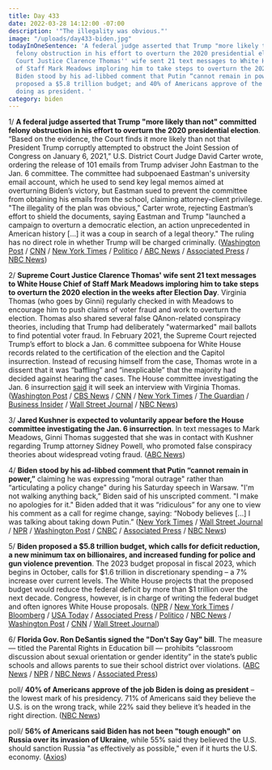 ```yaml
---
title: Day 433
date: 2022-03-28 14:12:00 -07:00
description: '"The illegality was obvious."'
image: "/uploads/day433-biden.jpg"
todayInOneSentence: 'A federal judge asserted that Trump "more likely than not" committed
  felony obstruction in his effort to overturn the 2020 presidential election; Supreme
  Court Justice Clarence Thomas'' wife sent 21 text messages to White House Chief
  of Staff Mark Meadows imploring him to take steps to overturn the 2020 election;
  Biden stood by his ad-libbed comment that Putin “cannot remain in power”; Biden
  proposed a $5.8 trillion budget; and 40% of Americans approve of the job Biden is
  doing as president. '
category: biden
---
```


1/ **A federal judge asserted that Trump "more likely than not" committed felony obstruction in his effort to overturn the 2020 presidential election**. “Based on the evidence, the Court finds it more likely than not that President Trump corruptly attempted to obstruct the Joint Session of Congress on January 6, 2021,” U.S. District Court Judge David Carter wrote, ordering the release of 101 emails from Trump adviser John Eastman to the Jan. 6 committee. The committee had subpoenaed Eastman's university email account, which he used to send key legal memos aimed at overturning Biden’s victory, but Eastman sued to prevent the committee from obtaining his emails from the school, claiming attorney-client privilege. "The illegality of the plan was obvious," Carter wrote, rejecting Eastman’s effort to shield the documents, saying Eastman and Trump "launched a campaign to overturn a democratic election, an action unprecedented in American history \[...\] it was a coup in search of a legal theory." The ruling has no direct role in whether Trump will be charged criminally. ([Washington Post](https://www.washingtonpost.com/politics/2022/03/28/judge-says-trump-more-than-likely-committeed-crime/) / [CNN](https://www.cnn.com/2022/03/28/politics/john-eastman-memo/index.html) / [New York Times](https://www.nytimes.com/2022/03/28/us/politics/trump-election-crimes.html) / [Politico](https://www.politico.com/news/2022/03/28/trump-judge-felony-obstruction-insurrection-00020918) / [ABC News](https://abcnews.go.com/US/judge-finds-trump-committed-felony-obstruction-effort-overturn/story?id=83721530) / [Associated Press](https://apnews.com/article/capitol-siege-elections-crime-donald-trump-presidential-elections-7b25a5f116f56f73d60b6cb298386bb9) / [NBC News](https://www.nbcnews.com/politics/donald-trump/federal-judge-finds-trump-likely-not-tried-illegally-disrupt-electoral-rcna21857))

2/ **Supreme Court Justice Clarence Thomas' wife sent 21 text messages to White House Chief of Staff Mark Meadows imploring him to take steps to overturn the 2020 election in the weeks after Election Day**. Virginia Thomas (who goes by Ginni) regularly checked in with Meadows to encourage him to push claims of voter fraud and work to overturn the election. Thomas also shared several false QAnon-related conspiracy theories, including that Trump had deliberately "watermarked" mail ballots to find potential voter fraud. In February 2021, the Supreme Court rejected Trump’s effort to block a Jan. 6 committee subpoena for White House records related to the certification of the election and the Capitol insurrection. Instead of recusing himself from the case, Thomas wrote in a dissent that it was “baffling” and “inexplicable” that the majority had decided against hearing the cases. The House committee investigating the Jan. 6 insurrection [said](https://www.washingtonpost.com/politics/2022/03/28/jan-6-committee-thomas-trump/) it will seek an interview with Virginia Thomas. ([Washington Post](https://www.washingtonpost.com/politics/2022/03/24/virginia-thomas-mark-meadows-texts/) / [CBS News](https://www.cbsnews.com/news/ginni-thomas-clarence-wife-mark-meadows-texts-2020-election-overturn/) / [CNN](https://www.cnn.com/2022/03/24/politics/ginni-thomas-mark-meadows-text-messages/index.html) / [New York Times](https://www.nytimes.com/2022/03/24/us/politics/ginni-thomas-trump-mark-meadows.html) / [The Guardian](https://www.theguardian.com/us-news/2022/mar/24/ginni-thomas-donald-trump-mark-meadows-texts-election) / [Business Insider](https://www.businessinsider.com/ginni-thomas-thought-biden-crime-family-would-be-sent-to-barges-off-gitmo-2022-3) / [Wall Street Journal](https://www.wsj.com/articles/jan-6-committee-seeks-to-talk-to-virginia-thomas-11648486335?mod=hp_lead_pos1) / [NBC News](https://www.nbcnews.com/politics/congress/ginni-thomas-pressed-gop-lawmakers-protest-2020-election-results-rcna21644))

3/ **Jared Kushner is expected to voluntarily appear before the House committee investigating the Jan. 6 insurrection**. In text messages to Mark Meadows, Ginni Thomas suggested that she was in contact with Kushner regarding Trump attorney Sidney Powell, who promoted false conspiracy theories about widespread voting fraud. ([ABC News](https://abcnews.go.com/US/jared-kushner-expected-jan-committee-week/story?id=83723385))

4/ **Biden stood by his ad-libbed comment that Putin “cannot remain in power,”** claiming he was expressing "moral outrage" rather than “articulating a policy change" during his Saturday speech in Warsaw. "I'm not walking anything back,” Biden said of his unscripted comment. "I make no apologies for it." Biden added that it was “ridiculous” for any one to view his comment as a call for regime change, saying: “Nobody believes \[...\] I was talking about taking down Putin.” ([New York Times](https://www.nytimes.com/2022/03/28/world/europe/biden-putin-russia-ukraine.html) / [Wall Street Journal](https://www.wsj.com/livecoverage/russia-ukraine-latest-news-2022-03-28) / [NPR](https://www.npr.org/2022/03/26/1089014039/biden-says-of-putin-for-gods-sake-this-man-cannot-remain-in-power) / [Washington Post](https://www.washingtonpost.com/politics/2022/03/26/biden-ukraine-putin-speech/) / [CNBC](https://www.cnbc.com/2022/03/26/biden-says-putin-cannot-remain-in-power-in-sweeping-speech-on-russian-invasion-of-ukraine.html) / [Associated Press](https://apnews.com/article/russia-ukraine-biden-migration-world-war-ii-warsaw-652da1c2ab1c88de3032241089bfa516) / [NBC News](https://www.nbcnews.com/news/world/biden-putin-remain-power-anxiety-europe-ukraine-war-rcna21783))

5/ **Biden proposed a $5.8 trillion budget, which calls for deficit reduction, a new minimum tax on billionaires, and increased funding for police and gun violence prevention**. The 2023 budget proposal in fiscal 2023, which begins in October, calls for $1.6 trillion in discretionary spending – a 7% increase over current levels.  The White House projects that the proposed budget would reduce the federal deficit by more than $1 trillion over the next decade. Congress, however, is in charge of writing the federal budget and often ignores White House proposals. ([NPR](https://www.npr.org/2022/03/28/1089144412/biden-budget-fiscal-2023) / [New York Times](https://www.nytimes.com/live/2022/03/28/us/biden-budget-proposal) / [Bloomberg](https://www.bloomberg.com/news/articles/2022-03-28/biden-pitches-5-8-billion-budget-with-plan-for-record-tax-hike?sref=MIBMEEoj) / [USA Today](https://www.usatoday.com/story/news/politics/2022/03/28/biden-budget-billionaires-tax-police/7186071001/) / [Associated Press](https://apnews.com/article/biden-covid-business-health-education-52b5f10b75baff1ad54886d63df64a5a) / [Politico](https://www.politico.com/news/2022/03/28/biden-requests-largest-defense-budget-00020859) / [NBC News](https://www.nbcnews.com/politics/white-house/bidens-2023-budget-target-billionaires-boost-military-funds-rcna21842) / [Washington Post](https://www.washingtonpost.com/us-policy/2022/03/28/biden-budget-white-house/) / [CNN](https://www.cnn.com/2022/03/28/politics/joe-biden-budget/index.html) / [Wall Street Journal](https://www.wsj.com/articles/bidens-budget-calls-for-increase-in-defense-spending-aiding-ukraine-11648479687))

6/ **Florida Gov. Ron DeSantis signed the "Don't Say Gay" bill**. The measure — titled the Parental Rights in Education bill — prohibits “classroom discussion about sexual orientation or gender identity” in the state’s public schools and allows parents to sue their school district over violations. ([ABC News](https://abcnews.go.com/US/florida-governor-signs-controversial-dont-gay-bill-law/story?id=83719304) / [NPR](https://www.npr.org/2022/03/28/1089221657/dont-say-gay-florida-desantis) / [NBC News](https://www.nbcnews.com/nbc-out/out-politics-and-policy/floridas-ron-desantis-signs-critics-call-dont-say-gay-bill-rcna19908) / [Associated Press](https://apnews.com/article/education-florida-ron-desantis-gender-identity-56aee61f075a12663f25990c7b31624d))

poll/ **40% of Americans approve of the job Biden is doing as president** – the lowest mark of his presidency. 71% of Americans said they believe the U.S. is on the wrong track, while 22% said they believe it’s headed in the right direction.  ([NBC News](https://www.nbcnews.com/politics/meet-the-press/bidens-job-approval-falls-lowest-level-presidency-war-inflation-fears-rcna21679))

poll/ **56% of Americans said Biden has not been "tough enough" on Russia over its invasion of Ukraine**, while 55% said they believed the U.S. should sanction Russia "as effectively as possible," even if it hurts the U.S. economy. ([Axios](https://www.axios.com/poll-americans-russia-sanctions-ukraine-war-149976a7-9a4d-4cff-9a40-d102cc44f904.html))